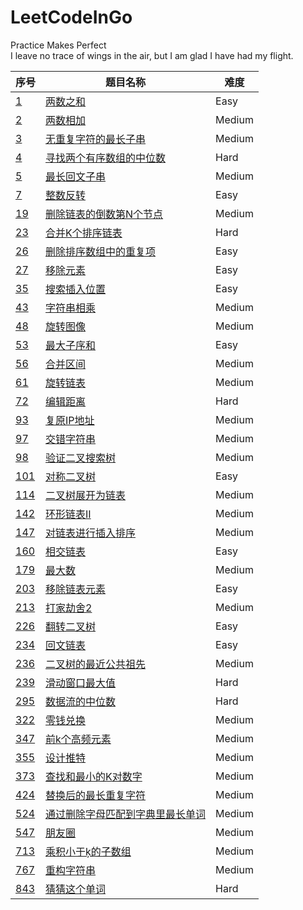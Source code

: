 # LeetCodeInGo
Practice Makes Perfect  
I leave no trace of wings in the air, but I am glad I have had my flight.  

|序号|题目名称|难度|  
|---| ----- | -------- |  
|[1](https://leetcode-cn.com/problems/two-sum/)|[两数之和](./problem/1.go)|Easy|  
|[2](https://leetcode-cn.com/problems/add-two-numbers/)|[两数相加](./problem/2.go)|Medium|  
|[3](https://leetcode-cn.com/problems/longest-substring-without-repeating-characters/)|[无重复字符的最长子串](./problem/3.go)|Medium|  
|[4](https://leetcode-cn.com/problems/median-of-two-sorted-arrays/)|[寻找两个有序数组的中位数](./problem/4.go)|Hard|  
|[5](https://leetcode-cn.com/problems/longest-palindromic-substring/)|[最长回文子串](./problem/5.go)|Medium|  
|[7](https://leetcode-cn.com/problems/reverse-integer/)|[整数反转](./problem/7.go)|Easy|  
|[19](https://leetcode-cn.com/problems/remove-nth-node-from-end-of-list/)|[删除链表的倒数第N个节点](./problem/19.go)|Medium|  
|[23](https://leetcode-cn.com/problems/merge-k-sorted-lists/)|[合并K个排序链表](./problem/23.go)|Hard|  
|[26](https://leetcode-cn.com/problems/remove-duplicates-from-sorted-array/)|[删除排序数组中的重复项](./problem/26.go)|Easy|  
|[27](https://leetcode-cn.com/problems/remove-element/)|[移除元素](./problem/27.go)|Easy|  
|[35](https://leetcode-cn.com/problems/search-insert-position/)|[搜索插入位置](./problem/35.go)|Easy|  
|[43](https://leetcode-cn.com/problems/multiply-strings/)|[字符串相乘](./problem/43.go)|Medium|  
|[48](https://leetcode-cn.com/problems/rotate-image/)|[旋转图像](./problem/48.go)|Medium|  
|[53](https://leetcode-cn.com/problems/multiply-strings/)|[最大子序和](./problem/53.go)|Easy|  
|[56](https://leetcode-cn.com/problems/merge-intervals/)|[合并区间](./problem/56.go)|Medium|  
|[61](https://leetcode-cn.com/problems/rotate-list/)|[旋转链表](./problem/61.go)|Medium|
|[72](https://leetcode-cn.com/problems/edit-distance/)|[编辑距离](./problem/72.go)|Hard|
|[93](https://leetcode-cn.com/problems/restore-ip-addresses)|[复原IP地址](./problem/93.go)|Medium|
|[97](https://leetcode-cn.com/problems/interleaving-string/comments/)|[交错字符串](./problem/97.go)|Medium|
|[98](https://leetcode-cn.com/problems/validate-binary-search-tree/)|[验证二叉搜索树](./problem/98.go)|Medium|
|[101](https://leetcode-cn.com/problems/symmetric-tree/)|[对称二叉树](./problem/101.go)|Easy|  
|[114](https://leetcode-cn.com/problems/flatten-binary-tree-to-linked-list/)|[二叉树展开为链表](./problem/114.go)|Medium|  
|[142](https://leetcode-cn.com/problems/linked-list-cycle-ii/)|[环形链表II](./problem/142.go)|Medium|
|[147](https://leetcode-cn.com/problems/insertion-sort-list/)|[对链表进行插入排序](./problem/147.go)|Medium|  
|[160](https://leetcode-cn.com/problems/intersection-of-two-linked-lists/)|[相交链表](./problem/160.go)|Easy|  
|[179](https://leetcode-cn.com/problems/largest-number/)|[最大数](/problem/179.go)|Medium|  
|[203](https://leetcode-cn.com/problems/remove-linked-list-elements/)|[移除链表元素](./problem/203.go)|Easy|
|[213](https://leetcode-cn.com/problems/house-robber-ii/)|[打家劫舍2](./problem/213.go)|Medium|
|[226](https://leetcode-cn.com/problems/invert-binary-tree/)|[翻转二叉树](./problem/226.go)|Easy|  
|[234](https://leetcode-cn.com/problems/palindrome-linked-list/)|[回文链表](./problem/234.go)|Easy|  
|[236](https://leetcode-cn.com/problems/lowest-common-ancestor-of-a-binary-tree/)|[二叉树的最近公共祖先](./problem/236.go)|Medium|  
|[239](https://leetcode-cn.com/problems/sliding-window-maximum/)|[滑动窗口最大值](./problem/239.go)|Hard|  
|[295](https://leetcode-cn.com/problems/find-median-from-data-stream/)|[数据流的中位数](./problem/295.go)|Hard|  
|[322](https://leetcode-cn.com/problems/coin-change/)|[零钱兑换](./problem/322.go)|Medium|  
|[347](https://leetcode-cn.com/problems/top-k-frequent-elements/)|[前k个高频元素](./problem/347.go)|Medium|  
|[355](https://leetcode-cn.com/problems/design-twitter/)|[设计推特](./problem/355.go)|Medium|  
|[373](https://leetcode-cn.com/problems/find-k-pairs-with-smallest-sums/)|[查找和最小的K对数字](./problem/373.go)|Medium|  
|[424](https://leetcode-cn.com/problems/longest-repeating-character-replacement/)|[替换后的最长重复字符](./problem/424.go)|Medium|  
|[524](https://leetcode-cn.com/problems/longest-word-in-dictionary-through-deleting/)|[通过删除字母匹配到字典里最长单词](./problem/524.go)|Medium|
|[547](https://leetcode-cn.com/problems/friend-circles/)|[朋友圈](./problem/547.go)|Medium|
|[713](https://leetcode-cn.com/problems/subarray-product-less-than-k/)|[乘积小于ķ的子数组](./problem/713.go)|Medium|
|[767](https://leetcode-cn.com/problems/reorganize-string/)|[重构字符串](./problem/767.go)|Medium|  
|[843](https://leetcode-cn.com/problems/guess-the-word/)|[猜猜这个单词](./problem/843.go)|Hard|

